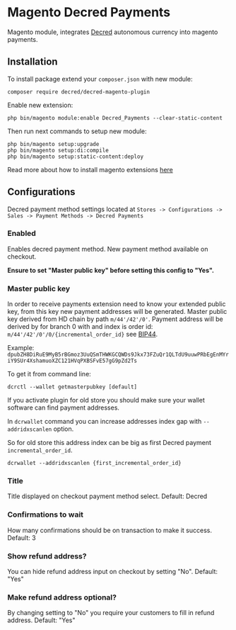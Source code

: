 # Magento Decred Payments

Magento module, integrates [Decred](https://decred.org) autonomous currency into magento payments.

## Installation

To install package extend your `composer.json` with new module:
```
composer require decred/decred-magento-plugin
```

Enable new extension:
```
php bin/magento module:enable Decred_Payments --clear-static-content
```

Then run next commands to setup new module:
```
php bin/magento setup:upgrade 
php bin/magento setup:di:compile
php bin/magento setup:static-content:deploy
```

Read more about how to install magento extensions [here](http://devdocs.magento.com/guides/v2.2/comp-mgr/install-extensions.html)

## Configurations

Decred payment method settings located at `Stores -> Configurations -> Sales -> Payment Methods -> Decred Payments`

### Enabled

Enables decred payment method. New payment method available on checkout.

**Ensure to set "Master public key" before setting this config to "Yes".**

### Master public key

In order to receive payments extension need to know your extended public key, from this key new payment addresses
will be generated. Master public key derived from HD chain by path `m/44'/42'/0'`.
Payment address will be derived by for branch 0 with and index is order id: `m/44'/42'/0'/0/{incremental_order_id}` see [BIP44](https://github.com/bitcoin/bips/blob/master/bip-0044.mediawiki).

Example: `dpubZH8DiRuE9MyB5rBGmoz3UuQSmTHWKGCQWDs9Jkx73FZuQr1QLTdU9uuwPRbEgEnMYriY9SUr4XshamuoXZC121HVqPXBSFvE57gG9pZd2Ts`


To get it from command line:
```
dcrctl --wallet getmasterpubkey [default]
```

If you activate plugin for old store you should make sure your wallet software can find payment addresses.

In `dcrwallet` command you can increase addresses index gap with `--addridxscanlen` option.

So for old store this address index can be big as first Decred payment `incremental_order_id`.

```
dcrwallet --addridxscanlen {first_incremental_order_id}
```

### Title

Title displayed on checkout payment method select. Default: Decred

### Confirmations to wait

How many confirmations should be on transaction to make it success. Default: 3

### Show refund address?

You can hide refund address input on checkout by setting "No". Default: "Yes"

### Make refund address optional?

By changing setting to "No" you require your customers to fill in refund address. Default: "Yes"
